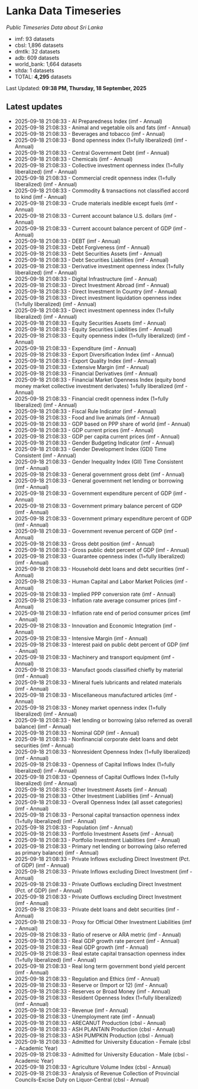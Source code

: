 # Lanka Data Timeseries
*Public Timeseries Data about Sri Lanka*

* imf: 93 datasets
* cbsl: 1,896 datasets
* dmtlk: 32 datasets
* adb: 609 datasets
* world_bank: 1,664 datasets
* sltda: 1 datasets
* TOTAL: **4,295** datasets

Last Updated: **09:38 PM, Thursday, 18 September, 2025**

## Latest updates

* 2025-09-18 21:08:33 - AI Preparedness Index (imf - Annual)
* 2025-09-18 21:08:33 - Animal and vegetable oils and fats (imf - Annual)
* 2025-09-18 21:08:33 - Beverages and tobacco (imf - Annual)
* 2025-09-18 21:08:33 - Bond openness index (1=fully liberalized) (imf - Annual)
* 2025-09-18 21:08:33 - Central Government Debt (imf - Annual)
* 2025-09-18 21:08:33 - Chemicals (imf - Annual)
* 2025-09-18 21:08:33 - Collective investment openness index (1=fully liberalized) (imf - Annual)
* 2025-09-18 21:08:33 - Commercial credit openness index (1=fully liberalized) (imf - Annual)
* 2025-09-18 21:08:33 - Commodity & transactions not classified accord to kind (imf - Annual)
* 2025-09-18 21:08:33 - Crude materials inedible except fuels (imf - Annual)
* 2025-09-18 21:08:33 - Current account balance U.S. dollars (imf - Annual)
* 2025-09-18 21:08:33 - Current account balance percent of GDP (imf - Annual)
* 2025-09-18 21:08:33 - DEBT (imf - Annual)
* 2025-09-18 21:08:33 - Debt Forgiveness (imf - Annual)
* 2025-09-18 21:08:33 - Debt Securities Assets (imf - Annual)
* 2025-09-18 21:08:33 - Debt Securities Liabilities (imf - Annual)
* 2025-09-18 21:08:33 - Derivative investment openness index (1=fully liberalized) (imf - Annual)
* 2025-09-18 21:08:33 - Digital Infrastructure (imf - Annual)
* 2025-09-18 21:08:33 - Direct Investment Abroad (imf - Annual)
* 2025-09-18 21:08:33 - Direct Investment In Country (imf - Annual)
* 2025-09-18 21:08:33 - Direct investment liquidation openness index (1=fully liberalized) (imf - Annual)
* 2025-09-18 21:08:33 - Direct investment openness index (1=fully liberalized) (imf - Annual)
* 2025-09-18 21:08:33 - Equity Securities Assets (imf - Annual)
* 2025-09-18 21:08:33 - Equity Securities Liabilities (imf - Annual)
* 2025-09-18 21:08:33 - Equity openness index (1=fully liberalized) (imf - Annual)
* 2025-09-18 21:08:33 - Expenditure (imf - Annual)
* 2025-09-18 21:08:33 - Export Diversification Index (imf - Annual)
* 2025-09-18 21:08:33 - Export Quality Index (imf - Annual)
* 2025-09-18 21:08:33 - Extensive Margin (imf - Annual)
* 2025-09-18 21:08:33 - Financial Derivatives (imf - Annual)
* 2025-09-18 21:08:33 - Financial Market Openness Index (equity bond money market collective investment derivates) 1=fully liberalized (imf - Annual)
* 2025-09-18 21:08:33 - Financial credit openness index (1=fully liberalized) (imf - Annual)
* 2025-09-18 21:08:33 - Fiscal Rule Indicator (imf - Annual)
* 2025-09-18 21:08:33 - Food and live animals (imf - Annual)
* 2025-09-18 21:08:33 - GDP based on PPP share of world (imf - Annual)
* 2025-09-18 21:08:33 - GDP current prices (imf - Annual)
* 2025-09-18 21:08:33 - GDP per capita current prices (imf - Annual)
* 2025-09-18 21:08:33 - Gender Budgeting Indicator (imf - Annual)
* 2025-09-18 21:08:33 - Gender Development Index (GDI) Time Consistent (imf - Annual)
* 2025-09-18 21:08:33 - Gender Inequality Index (GII) Time Consistent (imf - Annual)
* 2025-09-18 21:08:33 - General government gross debt (imf - Annual)
* 2025-09-18 21:08:33 - General government net lending or borrowing (imf - Annual)
* 2025-09-18 21:08:33 - Government expenditure percent of GDP (imf - Annual)
* 2025-09-18 21:08:33 - Government primary balance percent of GDP (imf - Annual)
* 2025-09-18 21:08:33 - Government primary expenditure percent of GDP (imf - Annual)
* 2025-09-18 21:08:33 - Government revenue percent of GDP (imf - Annual)
* 2025-09-18 21:08:33 - Gross debt position (imf - Annual)
* 2025-09-18 21:08:33 - Gross public debt percent of GDP (imf - Annual)
* 2025-09-18 21:08:33 - Guarantee openness index (1=fully liberalized) (imf - Annual)
* 2025-09-18 21:08:33 - Household debt loans and debt securities (imf - Annual)
* 2025-09-18 21:08:33 - Human Capital and Labor Market Policies (imf - Annual)
* 2025-09-18 21:08:33 - Implied PPP conversion rate (imf - Annual)
* 2025-09-18 21:08:33 - Inflation rate average consumer prices (imf - Annual)
* 2025-09-18 21:08:33 - Inflation rate end of period consumer prices (imf - Annual)
* 2025-09-18 21:08:33 - Innovation and Economic Integration (imf - Annual)
* 2025-09-18 21:08:33 - Intensive Margin (imf - Annual)
* 2025-09-18 21:08:33 - Interest paid on public debt percent of GDP (imf - Annual)
* 2025-09-18 21:08:33 - Machinery and transport equipment (imf - Annual)
* 2025-09-18 21:08:33 - Manufact goods classified chiefly by material (imf - Annual)
* 2025-09-18 21:08:33 - Mineral fuels lubricants and related materials (imf - Annual)
* 2025-09-18 21:08:33 - Miscellaneous manufactured articles (imf - Annual)
* 2025-09-18 21:08:33 - Money market openness index (1=fully liberalized) (imf - Annual)
* 2025-09-18 21:08:33 - Net lending or borrowing (also referred as overall balance) (imf - Annual)
* 2025-09-18 21:08:33 - Nominal GDP (imf - Annual)
* 2025-09-18 21:08:33 - Nonfinancial corporate debt loans and debt securities (imf - Annual)
* 2025-09-18 21:08:33 - Nonresident Openness Index (1=fully liberalized) (imf - Annual)
* 2025-09-18 21:08:33 - Openness of Capital Inflows Index (1=fully liberalized) (imf - Annual)
* 2025-09-18 21:08:33 - Openness of Capital Outflows Index (1=fully liberalized) (imf - Annual)
* 2025-09-18 21:08:33 - Other Investment Assets (imf - Annual)
* 2025-09-18 21:08:33 - Other Investment Liabilities (imf - Annual)
* 2025-09-18 21:08:33 - Overall Openness Index (all asset categories) (imf - Annual)
* 2025-09-18 21:08:33 - Personal capital transaction openness index (1=fully liberalized) (imf - Annual)
* 2025-09-18 21:08:33 - Population (imf - Annual)
* 2025-09-18 21:08:33 - Portfolio Investment Assets (imf - Annual)
* 2025-09-18 21:08:33 - Portfolio Investment Liabilities (imf - Annual)
* 2025-09-18 21:08:33 - Primary net lending or borrowing (also referred as primary balance) (imf - Annual)
* 2025-09-18 21:08:33 - Private Inflows excluding Direct Investment (Pct. of GDP) (imf - Annual)
* 2025-09-18 21:08:33 - Private Inflows excluding Direct Investment (imf - Annual)
* 2025-09-18 21:08:33 - Private Outflows excluding Direct Investment (Pct. of GDP) (imf - Annual)
* 2025-09-18 21:08:33 - Private Outflows excluding Direct Investment (imf - Annual)
* 2025-09-18 21:08:33 - Private debt loans and debt securities (imf - Annual)
* 2025-09-18 21:08:33 - Proxy for Official Other Investment Liabilities (imf - Annual)
* 2025-09-18 21:08:33 - Ratio of reserve or ARA metric (imf - Annual)
* 2025-09-18 21:08:33 - Real GDP growth rate percent (imf - Annual)
* 2025-09-18 21:08:33 - Real GDP growth (imf - Annual)
* 2025-09-18 21:08:33 - Real estate capital transaction openness index (1=fully liberalized) (imf - Annual)
* 2025-09-18 21:08:33 - Real long term government bond yield percent (imf - Annual)
* 2025-09-18 21:08:33 - Regulation and Ethics (imf - Annual)
* 2025-09-18 21:08:33 - Reserve or (Import or 12) (imf - Annual)
* 2025-09-18 21:08:33 - Reserves or Broad Money (imf - Annual)
* 2025-09-18 21:08:33 - Resident Openness Index (1=fully liberalized) (imf - Annual)
* 2025-09-18 21:08:33 - Revenue (imf - Annual)
* 2025-09-18 21:08:33 - Unemployment rate (imf - Annual)
* 2025-09-18 21:08:33 - ARECANUT Production (cbsl - Annual)
* 2025-09-18 21:08:33 - ASH PLANTAIN Production (cbsl - Annual)
* 2025-09-18 21:08:33 - ASH PUMPKIN Production (cbsl - Annual)
* 2025-09-18 21:08:33 - Admitted for University Education - Female (cbsl - Academic Year)
* 2025-09-18 21:08:33 - Admitted for University Education - Male (cbsl - Academic Year)
* 2025-09-18 21:08:33 - Agriculture Volume Index (cbsl - Annual)
* 2025-09-18 21:08:33 - Analysis of Revenue Collection of Provincial Councils-Excise Duty on Liquor-Central (cbsl - Annual)